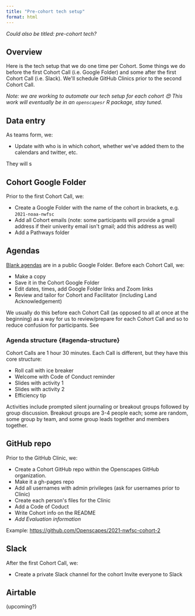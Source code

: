 ```yaml
---
title: "Pre-cohort tech setup"
format: html
---
```


*Could also be titled: pre-cohort tech?*

## Overview

Here is the tech setup that we do one time per Cohort. Some things we do before the first Cohort Call (i.e. Google Folder) and some after the first Cohort Call (i.e. Slack). We'll schedule GitHub Clinics prior to the second Cohort Call.

*Note: we are working to automate our tech setup for each cohort 😍 This work will eventually be in an `openscapesr` R package, stay tuned.*

## Data entry

As teams form, we:

-   Update with who is in which cohort, whether we've added them to the calendars and twitter, etc.

They will s

## Cohort Google Folder

Prior to the first Cohort Call, we:

-   Create a Google Folder with the name of the cohort in brackets, e.g. `2021-noaa-nwfsc`
-   Add all Cohort emails (note: some participants will provide a gmail address if their univerity email isn't gmail; add this address as well)
-   Add a Pathways folder

## Agendas

[Blank agendas](https://drive.google.com/drive/folders/1II5YXUK_iuV7fXelcUV49RPAXxI7fveJ?usp=sharing) are in a public Google Folder. Before each Cohort Call, we:

-   Make a copy
-   Save it in the Cohort Google Folder
-   Edit dates, times, add Google Folder links and Zoom links
-   Review and tailor for Cohort and Facilitator (including Land Acknowledgement)

We usually do this before each Cohort Call (as opposed to all at once at the beginning) as a way for us to review/prepare for each Cohort Call and so to reduce confusion for participants. See

### Agenda structure  {#agenda-structure}

Cohort Calls are 1 hour 30 minutes. Each Call is different, but they have this core structure:

-   Roll call with ice breaker
-   Welcome with Code of Conduct reminder
-   Slides with activity 1
-   Slides with activity 2
-   Efficiency tip

Activities include prompted silent journaling or breakout groups followed by group discussion. Breakout groups are 3-4 people each; some are random, some group by team, and some group leads together and members together.

## GitHub repo

Prior to the GitHub Clinic, we:

-   Create a Cohort GitHub repo within the Openscapes GitHub organization.
-   Make it a gh-pages repo
-   Add all usernames with admin privileges (ask for usernames prior to Clinic)
-   Create each person's files for the Clinic
-   Add a Code of Coduct
-   Write Cohort info on the README
-   *Add Evaluation information*

Example: <https://github.com/Openscapes/2021-nwfsc-cohort-2>

## Slack

After the first Cohort Call, we:

-   Create a private Slack channel for the cohort Invite everyone to Slack

## Airtable

(upcoming?)
